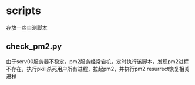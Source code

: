 # scripts
存放一些自测脚本

## check_pm2.py
由于serv00服务器不稳定，pm2服务经常宕机，定时执行该脚本，发现pm2进程不存在，执行pkill杀死用户所有进程，拉起pm2，并执行pm2 resurrect恢复相关进程
